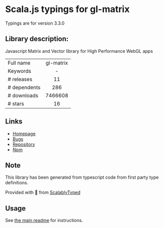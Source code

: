 
# Scala.js typings for gl-matrix

Typings are for version 3.3.0

## Library description:
Javascript Matrix and Vector library for High Performance WebGL apps

|                    |                 |
| ------------------ | :-------------: |
| Full name          | gl-matrix |
| Keywords           | - |
| # releases         | 11 |
| # dependents       | 286 |
| # downloads        | 7466608 |
| # stars            | 16 |

## Links
- [Homepage](http://glmatrix.net)
- [Bugs](https://github.com/toji/gl-matrix/issues)
- [Repository](https://github.com/toji/gl-matrix)
- [Npm](https://www.npmjs.com/package/gl-matrix)
    


## Note
This library has been generated from typescript code from first party type definitions.

Provided with :purple_heart: from [ScalablyTyped](https://github.com/oyvindberg/ScalablyTyped)

## Usage
See [the main readme](../../readme.md) for instructions.


